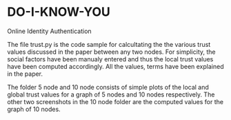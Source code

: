# DO-I-KNOW-YOU
Online Identity Authentication

The file trust.py is the code sample for calcultating the the various trust values discussed in the paper between any two nodes. For simplicity, the social factors have been manualy entered and thus the local trust values have been computed accordingly. All the values, terms have been explained in the paper. 

The folder 5 node and 10 node consists of  simple plots of the local and global trust values for a graph of 5 nodes and 10 nodes respectively. The other two screenshots in the 10 node folder are the computed values for the graph of 10 nodes.
